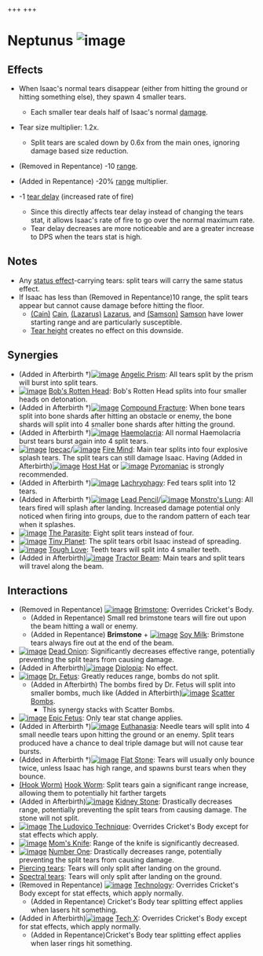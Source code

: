 +++
+++

 # Neptunus ![image](/image/Neptunus.png) 


Effects
---------


* When Isaac's normal tears disappear (either from hitting the ground or hitting something else), they spawn 4 smaller tears.
	+ Each smaller tear deals half of Isaac's normal [damage](/wiki/Damage "Damage").
* Tear size multiplier: 1.2x.
	+ Split tears are scaled down by 0.6x from the main ones, ignoring damage based size reduction.
* (Removed in Repentance) -10 [range](/wiki/Range "Range").
* (Added in Repentance) -20% [range](/wiki/Range "Range") multiplier.


* -1 [tear delay](/wiki/Tear_delay "Tear delay") (increased rate of fire)
	+ Since this directly affects tear delay instead of changing the tears stat, it allows Isaac's rate of fire to go over the normal maximum rate.
	+ Tear delay decreases are more noticeable and are a greater increase to DPS when the tears stat is high.


  




Notes
-------


* Any [status effect](/wiki/Status_effect "Status effect")-carrying tears: split tears will carry the same status effect.
* If Isaac has less than (Removed in Repentance)10 range, the split tears appear but cannot cause damage before hitting the floor.
	+ [(Cain)](/wiki/Cain "Cain") [Cain](/wiki/Cain "Cain"),  [(Lazarus)](/wiki/Lazarus "Lazarus") [Lazarus](/wiki/Lazarus "Lazarus"), and  [(Samson)](/wiki/Samson "Samson") [Samson](/wiki/Samson "Samson") have lower starting range and are particularly susceptible.
	+ [Tear height](/wiki/Tear_height "Tear height") creates no effect on this downside.


Synergies
-----------


* (Added in Afterbirth †)[![image](/image/Angelic_Prism.png)](/wiki/Angelic_Prism "Angelic Prism") [Angelic Prism](/wiki/Angelic_Prism "Angelic Prism"): All tears split by the prism will burst into split tears.
* [![image](/image/Bob%27s_Rotten_Head.png)](/wiki/Bob%27s_Rotten_Head "Bob's Rotten Head") [Bob's Rotten Head](/wiki/Bob%27s_Rotten_Head "Bob's Rotten Head"): Bob's Rotten Head splits into four smaller heads on detonation.
* (Added in Afterbirth †)[![image](/image/Compound_Fracture.png)](/wiki/Compound_Fracture "Compound Fracture") [Compound Fracture](/wiki/Compound_Fracture "Compound Fracture"): When bone tears split into bone shards after hitting an obstacle or enemy, the bone shards will split into 4 smaller bone shards after hitting the ground.
* (Added in Afterbirth †)[![image](/image/Haemolacria.png)](/wiki/Haemolacria "Haemolacria") [Haemolacria](/wiki/Haemolacria "Haemolacria"): All normal Haemolacria burst tears burst again into 4 split tears.
* [![image](/image/Ipecac.png)](/wiki/Ipecac "Ipecac") [Ipecac](/wiki/Ipecac "Ipecac")/[![image](/image/Fire_Mind.png)](/wiki/Fire_Mind "Fire Mind") [Fire Mind](/wiki/Fire_Mind "Fire Mind"): Main tear splits into four explosive splash tears. The split tears can still damage Isaac. Having (Added in Afterbirth)[![image](/image/Host_Hat.png)](/wiki/Host_Hat "Host Hat") [Host Hat](/wiki/Host_Hat "Host Hat") or [![image](/image/Pyromaniac.png)](/wiki/Pyromaniac "Pyromaniac") [Pyromaniac](/wiki/Pyromaniac "Pyromaniac") is strongly recommended.
* (Added in Afterbirth †)[![image](/image/Lachryphagy.png)](/wiki/Lachryphagy "Lachryphagy") [Lachryphagy](/wiki/Lachryphagy "Lachryphagy"): Fed tears split into 12 tears.
* (Added in Afterbirth †)[![image](/image/Lead_Pencil.png)](/wiki/Lead_Pencil "Lead Pencil") [Lead Pencil](/wiki/Lead_Pencil "Lead Pencil")/[![image](/image/Monstro%27s_Lung.png)](/wiki/Monstro%27s_Lung "Monstro's Lung") [Monstro's Lung](/wiki/Monstro%27s_Lung "Monstro's Lung"): All tears fired will splash after landing. Increased damage potential only noticed when firing into groups, due to the random pattern of each tear when it splashes.
* [![image](/image/The_Parasite.png)](/wiki/The_Parasite "The Parasite") [The Parasite](/wiki/The_Parasite "The Parasite"): Eight split tears instead of four.
* [![image](/image/Tiny_Planet.png)](/wiki/Tiny_Planet "Tiny Planet") [Tiny Planet](/wiki/Tiny_Planet "Tiny Planet"): The split tears orbit Isaac instead of spreading.
* [![image](/image/Tough_Love.png)](/wiki/Tough_Love "Tough Love") [Tough Love](/wiki/Tough_Love "Tough Love"): Teeth tears will split into 4 smaller teeth.
* (Added in Afterbirth)[![image](/image/Tractor_Beam.png)](/wiki/Tractor_Beam "Tractor Beam") [Tractor Beam](/wiki/Tractor_Beam "Tractor Beam"): Main tears and split tears will travel along the beam.


Interactions
--------------


* (Removed in Repentance) [![image](/image/Brimstone.png)](/wiki/Brimstone "Brimstone") [Brimstone](/wiki/Brimstone "Brimstone"): Overrides Cricket's Body.
	+ (Added in Repentance) Small red brimstone tears will fire out upon the beam hitting a wall or enemy.
	+ (Added in Repentance) **Brimstone** + [![image](/image/Soy_Milk.png)](/wiki/Soy_Milk "Soy Milk") [Soy Milk](/wiki/Soy_Milk "Soy Milk"): Brimstone tears always fire out at the end of the beam.
* [![image](/image/Dead_Onion.png)](/wiki/Dead_Onion "Dead Onion") [Dead Onion](/wiki/Dead_Onion "Dead Onion"): Significantly decreases effective range, potentially preventing the split tears from causing damage.
* (Added in Afterbirth)[![image](/image/Diplopia.png)](/wiki/Diplopia "Diplopia") [Diplopia](/wiki/Diplopia "Diplopia"): No effect.
* [![image](/image/Dr._Fetus.png)](/wiki/Dr._Fetus "Dr. Fetus") [Dr. Fetus](/wiki/Dr._Fetus "Dr. Fetus"): Greatly reduces range, bombs do not split.
	+ (Added in Afterbirth) The bombs fired by Dr. Fetus will split into smaller bombs, much like (Added in Afterbirth)[![image](/image/Scatter_Bombs.png)](/wiki/Scatter_Bombs "Scatter Bombs") [Scatter Bombs](/wiki/Scatter_Bombs "Scatter Bombs").
		- This synergy stacks with Scatter Bombs.
* [![image](/image/Epic_Fetus.png)](/wiki/Epic_Fetus "Epic Fetus") [Epic Fetus](/wiki/Epic_Fetus "Epic Fetus"): Only tear stat change applies.
* (Added in Afterbirth †)[![image](/image/Euthanasia.png)](/wiki/Euthanasia "Euthanasia") [Euthanasia](/wiki/Euthanasia "Euthanasia"): Needle tears will split into 4 small needle tears upon hitting the ground or an enemy. Split tears produced have a chance to deal triple damage but will not cause tear bursts.
* (Added in Afterbirth †)[![image](/image/Flat_Stone.png)](/wiki/Flat_Stone "Flat Stone") [Flat Stone](/wiki/Flat_Stone "Flat Stone"): Tears will usually only bounce twice, unless Isaac has high range, and spawns burst tears when they bounce.
* [(Hook Worm)](/wiki/Hook_Worm "Hook Worm") [Hook Worm](/wiki/Hook_Worm "Hook Worm"): Split tears gain a significant range increase, allowing them to potentially hit farther targets
* (Added in Afterbirth)[![image](/image/Kidney_Stone.png)](/wiki/Kidney_Stone "Kidney Stone") [Kidney Stone](/wiki/Kidney_Stone "Kidney Stone"): Drastically decreases range, potentially preventing the split tears from causing damage. The stone will not split.
* [![image](/image/The_Ludovico_Technique.png)](/wiki/The_Ludovico_Technique "The Ludovico Technique") [The Ludovico Technique](/wiki/The_Ludovico_Technique "The Ludovico Technique"): Overrides Cricket's Body except for stat effects which apply.
* [![image](/image/Mom%27s_Knife.png)](/wiki/Mom%27s_Knife "Mom's Knife") [Mom's Knife](/wiki/Mom%27s_Knife "Mom's Knife"): Range of the knife is significantly decreased.
* [![image](/image/Number_One.png)](/wiki/Number_One "Number One") [Number One](/wiki/Number_One "Number One"): Drastically decreases range, potentially preventing the split tears from causing damage.
* [Piercing tears](/wiki/Piercing_tears "Piercing tears"): Tears will only split after landing on the ground.
* [Spectral tears](/wiki/Spectral_tears "Spectral tears"): Tears will only split after landing on the ground.
* (Removed in Repentance) [![image](/image/Technology.png)](/wiki/Technology "Technology") [Technology](/wiki/Technology "Technology"): Overrides Cricket's Body except for stat effects, which apply normally.
	+ (Added in Repentance) Cricket's Body tear splitting effect applies when lasers hit something.
* (Added in Afterbirth)[![image](/image/Tech_X.png)](/wiki/Tech_X "Tech X") [Tech X](/wiki/Tech_X "Tech X"): Overrides Cricket's Body except for stat effects, which apply normally.
	+ (Added in Repentance)Cricket's Body tear splitting effect applies when laser rings hit something.


